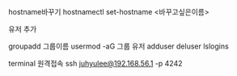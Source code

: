 
hostname바꾸기
hostnamectl set-hostname <바꾸고싶은이름>

유저 추가

groupadd 그룹이름
usermod -aG 그룹 유저
adduser
deluser
lslogins

terminal 원격접속
ssh juhyulee@192.168.56.1 -p 4242